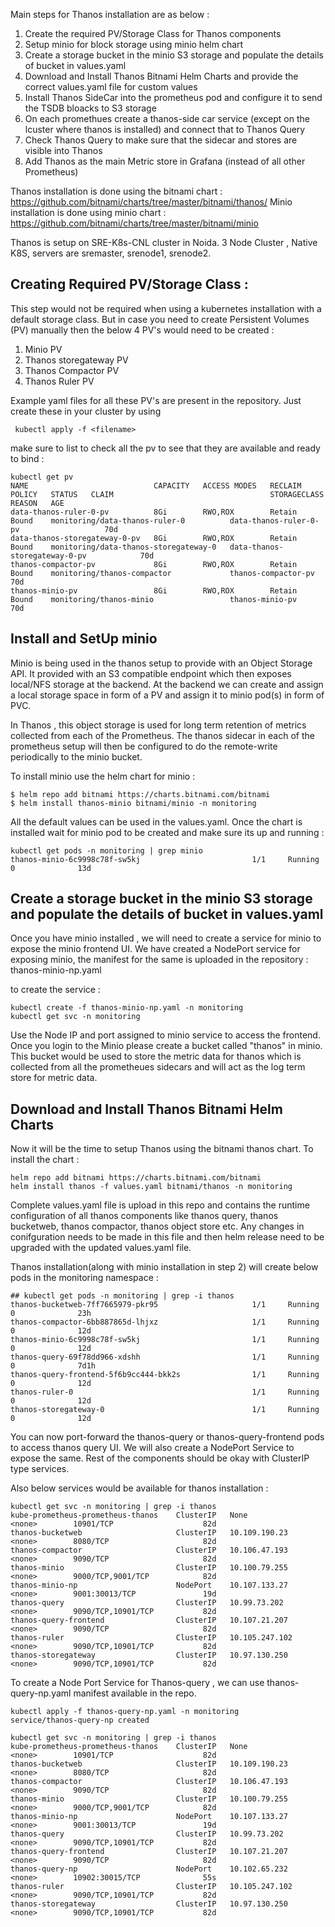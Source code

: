 Main steps for Thanos installation are as below : 

1. Create the required PV/Storage Class for Thanos components 
2. Setup minio for block storage using minio helm chart
3. Create a storage bucket in the minio S3 storage and populate the details of bucket in values.yaml 
4. Download and Install Thanos Bitnami Helm Charts and provide the correct values.yaml file for custom values
5. Install Thanos SideCar into the prometheus pod and configure it to send the TSDB bloacks to S3 storage
6. On each promethues create a thanos-side car service (except on the lcuster where thanos is installed) and connect that to Thanos Query 
7. Check Thanos Query to make sure that the sidecar and stores are visible into Thanos
8. Add Thanos as the main Metric store in Grafana (instead of all other Prometheus)

Thanos installation is done using the bitnami chart : https://github.com/bitnami/charts/tree/master/bitnami/thanos/ 
Minio installation is done using minio chart : https://github.com/bitnami/charts/tree/master/bitnami/minio 

Thanos is setup on SRE-K8s-CNL cluster in Noida. 3 Node Cluster , Native K8S, servers are sremaster, srenode1, srenode2.  

## Creating Required PV/Storage Class :

This step would not be required when using a kubernetes installation with a default storage class. But in case you need to create Persistent Volumes (PV) manually then the below 4 PV's would need to be created :

  1. Minio PV
  2. Thanos storegateway PV
  3. Thanos Compactor PV
  4. Thanos Ruler PV 

Example yaml files for all these PV's are present in the repository. Just create these in your cluster by using 

`` kubectl apply -f <filename>``

make sure to list to check all the pv to see that they are available and ready to bind : 
```
kubectl get pv 
NAME                            CAPACITY   ACCESS MODES   RECLAIM POLICY   STATUS   CLAIM                                   STORAGECLASS                    REASON   AGE
data-thanos-ruler-0-pv          8Gi        RWO,ROX        Retain           Bound    monitoring/data-thanos-ruler-0          data-thanos-ruler-0-pv                   70d
data-thanos-storegateway-0-pv   8Gi        RWO,ROX        Retain           Bound    monitoring/data-thanos-storegateway-0   data-thanos-storegateway-0-pv            70d
thanos-compactor-pv             8Gi        RWO,ROX        Retain           Bound    monitoring/thanos-compactor             thanos-compactor-pv                      70d
thanos-minio-pv                 8Gi        RWO,ROX        Retain           Bound    monitoring/thanos-minio                 thanos-minio-pv                          70d
```

## Install and SetUp minio 

Minio is being used in the thanos setup to provide with an Object Storage API. It provided with an S3 compatible endpoint which then exposes local/NFS storage at the backend. At the backend we can create and assign a local storage space in form of a PV and assign it to minio pod(s) in form of PVC. 

In Thanos , this object storage is used for long term retention of metrics collected from each of the Prometheus. The thanos sidecar in each of the prometheus setup will then be configured to do the remote-write periodically to the minio bucket. 

To install minio use the helm chart for minio :

```
$ helm repo add bitnami https://charts.bitnami.com/bitnami
$ helm install thanos-minio bitnami/minio -n monitoring
```
All the default values can be used in the values.yaml. Once the chart is installed wait for minio pod to be created and make sure its up and running : 

```
kubectl get pods -n monitoring | grep minio
thanos-minio-6c9998c78f-sw5kj                         1/1     Running   0              13d
```
## Create a storage bucket in the minio S3 storage and populate the details of bucket in values.yaml

Once you have minio installed , we will need to create a service for minio to expose the minio frontend UI.  We have created a NodePort service for exposing minio, the manifest for the same is uploaded in the repository : thanos-minio-np.yaml 

to create the service : 

```
kubectl create -f thanos-minio-np.yaml -n monitoring
kubectl get svc -n monitoring
```
Use the Node IP and port assigned to minio service to access the frontend. Once you login to the Minio please create a bucket called "thanos" in minio. This bucket would be used to store the metric data for thanos which is collected from all the prometheues sidecars and will act as the log term store for metric data.  

## Download and Install Thanos Bitnami Helm Charts
Now it will be the time to setup Thanos using the bitnami thanos chart. To install the chart :

```
helm repo add bitnami https://charts.bitnami.com/bitnami
helm install thanos -f values.yaml bitnami/thanos -n monitoring
```

Complete values.yaml file is upload in this repo and contains the runtime configuration of all thanos components like thanos query, thanos bucketweb, thanos compactor, thanos object store etc. Any changes in conifguration needs to be made in this file and then helm release need to be upgraded with the updated values.yaml file. 

Thanos installation(along with minio installation in step 2) will create below pods in the monitoring namespace : 

```
## kubectl get pods -n monitoring | grep -i thanos
thanos-bucketweb-7ff7665979-pkr95                     1/1     Running   0              23h
thanos-compactor-6bb887865d-lhjxz                     1/1     Running   0              12d
thanos-minio-6c9998c78f-sw5kj                         1/1     Running   0              12d
thanos-query-69f78dd966-xdshh                         1/1     Running   0              7d1h
thanos-query-frontend-5f6b9cc444-bkk2s                1/1     Running   0              12d
thanos-ruler-0                                        1/1     Running   0              12d
thanos-storegateway-0                                 1/1     Running   0              12d
```
You can now port-forward the thanos-query or thanos-query-frontend pods to access thanos query UI. We will also create a NodePort Service to expose the same. Rest of the components should be okay with ClusterIP type services. 

Also below services would be available for thanos installation : 

```
kubectl get svc -n monitoring | grep -i thanos
kube-prometheus-prometheus-thanos    ClusterIP   None             <none>        10901/TCP                    82d
thanos-bucketweb                     ClusterIP   10.109.190.23    <none>        8080/TCP                     82d
thanos-compactor                     ClusterIP   10.106.47.193    <none>        9090/TCP                     82d
thanos-minio                         ClusterIP   10.100.79.255    <none>        9000/TCP,9001/TCP            82d
thanos-minio-np                      NodePort    10.107.133.27    <none>        9001:30013/TCP               19d
thanos-query                         ClusterIP   10.99.73.202     <none>        9090/TCP,10901/TCP           82d
thanos-query-frontend                ClusterIP   10.107.21.207    <none>        9090/TCP                     82d
thanos-ruler                         ClusterIP   10.105.247.102   <none>        9090/TCP,10901/TCP           82d
thanos-storegateway                  ClusterIP   10.97.130.250    <none>        9090/TCP,10901/TCP           82d
```

To create a Node Port Service for Thanos-query , we can use thanos-query-np.yaml manifest available in the repo. 

```
kubectl apply -f thanos-query-np.yaml -n monitoring 
service/thanos-query-np created

kubectl get svc -n monitoring | grep -i thanos
kube-prometheus-prometheus-thanos    ClusterIP   None             <none>        10901/TCP                    82d
thanos-bucketweb                     ClusterIP   10.109.190.23    <none>        8080/TCP                     82d
thanos-compactor                     ClusterIP   10.106.47.193    <none>        9090/TCP                     82d
thanos-minio                         ClusterIP   10.100.79.255    <none>        9000/TCP,9001/TCP            82d
thanos-minio-np                      NodePort    10.107.133.27    <none>        9001:30013/TCP               19d
thanos-query                         ClusterIP   10.99.73.202     <none>        9090/TCP,10901/TCP           82d
thanos-query-frontend                ClusterIP   10.107.21.207    <none>        9090/TCP                     82d
thanos-query-np                      NodePort    10.102.65.232    <none>        10902:30015/TCP              55s
thanos-ruler                         ClusterIP   10.105.247.102   <none>        9090/TCP,10901/TCP           82d
thanos-storegateway                  ClusterIP   10.97.130.250    <none>        9090/TCP,10901/TCP           82d
```


